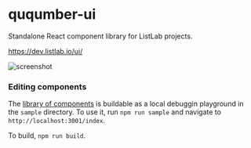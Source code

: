 # ququmber-ui
Standalone React component library for ListLab projects.

https://dev.listlab.io/ui/

![screenshot](http://dev.listlab.io/ui/sample2.png)

### Editing components
The [library of components](https://dev.listlab.io/ui/) is buildable as a local debuggin playground in the `sample` directory. To use it, run `npm run sample` and navigate to `http://localhost:3001/index`.

To build, `npm run build`.
